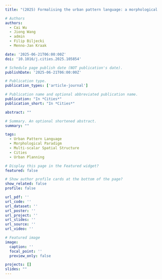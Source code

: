 ```yaml
---
title: "(2025) Formalising the urban pattern language: a morphological paradigm towards understanding the multi-scalar spatial structure of cities. Cities, 161, 105854"

# Authors
authors:
  - Cai Wu
  - Jiong Wang
  - admin
  - Filip Biljecki
  - Menno-Jan Kraak

date: '2025-06-21T06:00:00Z'
doi: '10.1016/j.cities.2025.105854'

# Schedule page publish date (NOT publication's date).
publishDate: '2025-06-21T06:00:00Z'

# Publication type.
publication_types: ['article-journal']

# Publication name and optional abbreviated publication name.
publication: "In *Cities*"
publication_short: "In *Cities*"

abstract: ""

# Summary. An optional shortened abstract.
summary: ""

tags:
  - Urban Pattern Language
  - Morphological Paradigm
  - Multi-scalar Spatial Structure
  - Cities
  - Urban Planning

# Display this page in the Featured widget?
featured: false

# Show author profile cards at the bottom of the page?
show_related: false
profile: false

url_pdf: ''
url_code: ''
url_dataset: ''
url_poster: ''
url_project: ''
url_slides: ''
url_source: ''
url_video: ''

# Featured image
image:
  caption: ''
  focal_point: ''
  preview_only: false

projects: []
slides: ""
---
```

